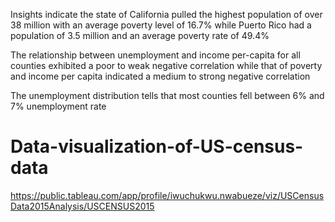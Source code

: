 Insights indicate the state of California pulled the highest population of over 38 million with an average poverty level of 16.7% while Puerto Rico had a population of 3.5 million and an average poverty rate of 49.4%

The relationship between unemployment and income per-capita for all counties exhibited a poor to weak negative correlation while that of poverty and income per capita indicated a medium to strong negative correlation

The unemployment distribution tells that most counties fell between 6% and 7% unemployment rate

# Data-visualization-of-US-census-data
https://public.tableau.com/app/profile/iwuchukwu.nwabueze/viz/USCensusData2015Analysis/USCENSUS2015
